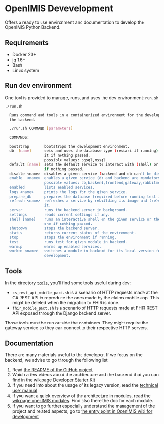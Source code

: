 # OpenIMIS Devevelopment

Offers a ready to use environment and documentation to develop the OpenIMIS
Python Backend.

## Requirements

* Docker 23+
* jq 1.6+
* Bash
* Linux system

## Run dev environment

One tool is provided to manage, runs, and uses the dev environment: `run.sh`

```bash
./run.sh                                                                                                                                                          

  Runs command and tools in a containerized environment for the development of
  the backend.

  ./run.sh COMMAND [parameters]

  COMMANDS:

  bootstrap       bootstraps the development environment.
  db  [name]      sets and uses the database type (restart if running) or gets
                  it if nothing passed.
                  possible values: pgsql,mssql
  default [name]  sets the default service to interact with (shell) or gets it
                  if nothing passed.
  disable <name>  disables a given service (backend and db can't be disabled).
  enable  <name>  enables a given service (db and backend are mandatory).
                  possible values: db,backend,frontend,gateway,rabbitmq,restapi,worker
  enabled         lists enabled services.
  logs <name>     prints the logs for the given service.
  prepare_db      prepares the database (required before running test in backend)
  refresh <name>  refreshes a service by rebuilding its image and (re)starting
                  it.
  server          runs the backend server in background.
  settings        reads current settings if any.
  shell [name]    runs an interactive shell on the given service or the default
                  one if nothing passed.
  shutdown        stops the backend server.
  status          returns current status of the environment.
  stop            stops the environment if running.
  test            runs test for given module in backend.
  warmup          warms up enabled services.
  workon <name>   switches a module in backend for its local version for
                  development.
```

## Tools

In the directory [`tools`](tools/), you'll find some tools useful during dev:

* `cs_rest_api_mobile_pact.sh` is a scenario of HTTP requests made at
  the C# REST API to reproduce the ones made by the claims mobile app. This
  might be deleted when the migration to FHIR is done.
* `fhir_mobile_pact.sh` is a scenario of HTTP requests made at FHIR REST API
  exposed through the Django backend server.

Those tools must be run outside the containers. They might require the gateway
service so they can connect to their respective HTTP servers.

## Documentation

There are many materials useful to the developer. If we focus on the backend,
we advise to go through the following list

1. Read [the README of the GitHub project](https://github.com/openimis/openimis-be_py#openimis-backend-reference-implementation--windows-docker)
2. Watch a few videos about the architecture and the backend that you can find in the wikipage [Developer Starter Kit](https://openimis.atlassian.net/wiki/spaces/OP/pages/1277493249/Developer+Starter+Kit)
3. If you need info about the usage of its legacy version, read the [technical user manual](https://docs.openimis.org/en/latest/)
4. If you want a quick overview of the architecture in modules, read the [wikipage openIMIS modules](https://openimis.atlassian.net/wiki/spaces/OP/pages/589561955/openIMIS+Modules). Find also there the doc for each module.
5. If you want to go further especially understand the management of the project and related aspects, go to [the entry point in OpenIMIS wiki for development](https://openimis.atlassian.net/wiki/spaces/OP/pages/215613450/openIMIS+Development)